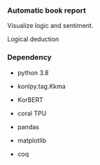 ### Automatic book report

Visualize logic and sentiment.

Logical deduction


### Dependency

* python 3.8
* konlpy.tag.Kkma
* KorBERT
* coral TPU
* pandas
* matplotlib


* coq
